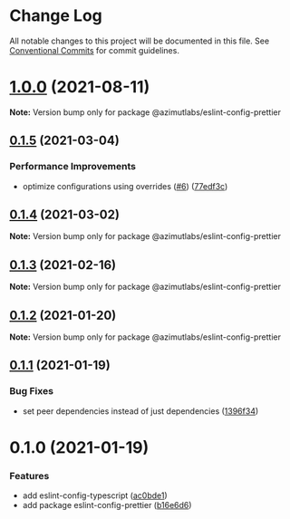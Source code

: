# Change Log

All notable changes to this project will be documented in this file.
See [Conventional Commits](https://conventionalcommits.org) for commit guidelines.

# [1.0.0](https://github.com/azimutlabs/eslint/compare/@azimutlabs/eslint-config-prettier@0.1.5...@azimutlabs/eslint-config-prettier@1.0.0) (2021-08-11)

**Note:** Version bump only for package @azimutlabs/eslint-config-prettier





## [0.1.5](https://github.com/azimutlabs/eslint/compare/@azimutlabs/eslint-config-prettier@0.1.4...@azimutlabs/eslint-config-prettier@0.1.5) (2021-03-04)


### Performance Improvements

* optimize configurations using overrides ([#6](https://github.com/azimutlabs/eslint/issues/6)) ([77edf3c](https://github.com/azimutlabs/eslint/commit/77edf3cfe33e2afb499c5fd26813a0e09dafd110))





## [0.1.4](https://github.com/azimutlabs/eslint/compare/@azimutlabs/eslint-config-prettier@0.1.3...@azimutlabs/eslint-config-prettier@0.1.4) (2021-03-02)

**Note:** Version bump only for package @azimutlabs/eslint-config-prettier





## [0.1.3](https://github.com/azimutlabs/eslint/compare/@azimutlabs/eslint-config-prettier@0.1.2...@azimutlabs/eslint-config-prettier@0.1.3) (2021-02-16)

**Note:** Version bump only for package @azimutlabs/eslint-config-prettier





## [0.1.2](https://github.com/azimutlabs/eslint/compare/@azimutlabs/eslint-config-prettier@0.1.1...@azimutlabs/eslint-config-prettier@0.1.2) (2021-01-20)

**Note:** Version bump only for package @azimutlabs/eslint-config-prettier





## [0.1.1](https://github.com/azimutlabs/eslint/compare/@azimutlabs/eslint-config-prettier@0.1.0...@azimutlabs/eslint-config-prettier@0.1.1) (2021-01-19)


### Bug Fixes

* set peer dependencies instead of just dependencies ([1396f34](https://github.com/azimutlabs/eslint/commit/1396f346ef2014b9d52d62d0e8a97f5a11cd7f71))





# 0.1.0 (2021-01-19)


### Features

* add eslint-config-typescript ([ac0bde1](https://github.com/azimutlabs/eslint/commit/ac0bde1d66167af9444e3b833cb8104b7d328074))
* add package eslint-config-prettier ([b16e6d6](https://github.com/azimutlabs/eslint/commit/b16e6d6e764761efb3ee810d48bfbc619c1100e6))
